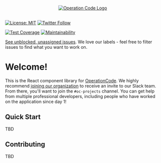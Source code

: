 <div align="center">
  <br />
  <a href="https://operationcode.org">
    <img
      alt="Operation Code Logo"
      src="https://operation-code-assets.s3.us-east-2.amazonaws.com/branding/logos/large-blue-logo.png"
    >
  </a>
  <br />
  <br />
</div>

[![License: MIT](https://img.shields.io/badge/License-MIT-blue.svg)](https://opensource.org/licenses/MIT)
[![Twitter Follow](https://img.shields.io/twitter/follow/operation_code.svg?style=social&label=Follow&style=social)](https://twitter.com/operation_code)

[![Test Coverage](https://api.codeclimate.com/v1/badges/36f05ca6056bdf0a3b89/test_coverage)](https://codeclimate.com/github/OperationCode/components/test_coverage)
[![Maintainability](https://api.codeclimate.com/v1/badges/36f05ca6056bdf0a3b89/maintainability)](https://codeclimate.com/github/OperationCode/components/maintainability)

[See unblocked, unassigned issues](https://github.com/OperationCode/components/issues?q=is%3Aopen+is%3Aissue+-label%3A%22Status%3A+Blocked%22+no%3Aassignee). We love our labels - feel free to filter issues to find what you want to work on.

# Welcome!

This is the React component library for [OperationCode](https://operationcode.org). We highly recommend [joining our organization](https://operationcode.org/join) to receive an invite to our Slack team. From there, you'll want to join the `#oc-projects` channel. You can get help from multiple professional developers, including people who have worked on the application since day 1!

## Quick Start

TBD

## Contributing

TBD
